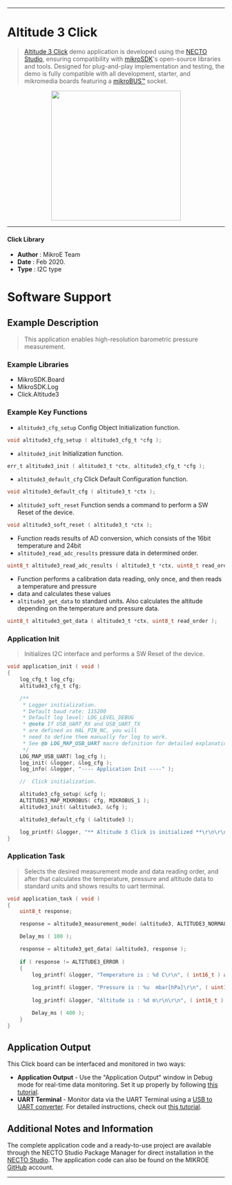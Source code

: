 
---
# Altitude 3 Click

> [Altitude 3 Click](https://www.mikroe.com/?pid_product=MIKROE-3328) demo application is developed using
the [NECTO Studio](https://www.mikroe.com/necto), ensuring compatibility with [mikroSDK](https://www.mikroe.com/mikrosdk)'s
open-source libraries and tools. Designed for plug-and-play implementation and testing, the demo is fully compatible with
all development, starter, and mikromedia boards featuring a [mikroBUS&trade;](https://www.mikroe.com/mikrobus) socket.

<p align="center">
  <img src="https://www.mikroe.com/?pid_product=MIKROE-3328&image=1" height=300px>
</p>

---

#### Click Library

- **Author**        : MikroE Team
- **Date**          : Feb 2020.
- **Type**          : I2C type

# Software Support

## Example Description

> This application enables high-resolution barometric pressure measurement.

### Example Libraries

- MikroSDK.Board
- MikroSDK.Log
- Click.Altitude3

### Example Key Functions

- `altitude3_cfg_setup` Config Object Initialization function. 
```c
void altitude3_cfg_setup ( altitude3_cfg_t *cfg );
``` 
 
- `altitude3_init` Initialization function. 
```c
err_t altitude3_init ( altitude3_t *ctx, altitude3_cfg_t *cfg );
```

- `altitude3_default_cfg` Click Default Configuration function. 
```c
void altitude3_default_cfg ( altitude3_t *ctx );
```

- `altitude3_soft_reset` Function sends a command to perform a SW Reset of the device. 
```c
void altitude3_soft_reset ( altitude3_t *ctx );
```
 
- Function reads results of AD conversion, which consists of the 16bit temperature and 24bit
- `altitude3_read_adc_results` pressure data in determined order. 
```c
uint8_t altitude3_read_adc_results ( altitude3_t *ctx, uint8_t read_order );
```

- Function performs a calibration data reading, only once, and then reads a temperature and pressure
- data and calculates these values
- `altitude3_get_data` to standard units. Also calculates the altitude depending on the temperature and pressure data. 
```c
uint8_t altitude3_get_data ( altitude3_t *ctx, uint8_t read_order );
```

### Application Init

> Initializes I2C interface and performs a SW Reset of the device.

```c
void application_init ( void )
{
    log_cfg_t log_cfg;
    altitude3_cfg_t cfg;

    /** 
     * Logger initialization.
     * Default baud rate: 115200
     * Default log level: LOG_LEVEL_DEBUG
     * @note If USB_UART_RX and USB_UART_TX 
     * are defined as HAL_PIN_NC, you will 
     * need to define them manually for log to work. 
     * See @b LOG_MAP_USB_UART macro definition for detailed explanation.
     */
    LOG_MAP_USB_UART( log_cfg );
    log_init( &logger, &log_cfg );
    log_info( &logger, "---- Application Init ----" );

    //  Click initialization.

    altitude3_cfg_setup( &cfg );
    ALTITUDE3_MAP_MIKROBUS( cfg, MIKROBUS_1 );
    altitude3_init( &altitude3, &cfg );

    altitude3_default_cfg ( &altitude3 );

    log_printf( &logger, "** Altitude 3 Click is initialized **\r\n\r\n" );
}
```

### Application Task

> Selects the desired measurement mode and data reading order, and after that
> calculates the temperature, pressure and altitude data to standard units and shows results to uart
> terminal.

```c
void application_task ( void )
{
    uint8_t response;

    response = altitude3_measurement_mode( &altitude3, ALTITUDE3_NORMAL_T_FIRST );

    Delay_ms ( 100 );

    response = altitude3_get_data( &altitude3, response );
    
    if ( response != ALTITUDE3_ERROR )
    {
        log_printf( &logger, "Temperature is : %d C\r\n", ( int16_t ) altitude3.sens_data.temperature );
       
        log_printf( &logger, "Pressure is : %u  mbar[hPa]\r\n", ( uint16_t ) altitude3.sens_data.pressure );
    
        log_printf( &logger, "Altitude is : %d m\r\n\r\n", ( int16_t ) altitude3.sens_data.altitude );

        Delay_ms ( 400 );
    }
}
```

## Application Output

This Click board can be interfaced and monitored in two ways:
- **Application Output** - Use the "Application Output" window in Debug mode for real-time data monitoring.
Set it up properly by following [this tutorial](https://www.youtube.com/watch?v=ta5yyk1Woy4).
- **UART Terminal** - Monitor data via the UART Terminal using
a [USB to UART converter](https://www.mikroe.com/click/interface/usb?interface*=uart,uart). For detailed instructions,
check out [this tutorial](https://help.mikroe.com/necto/v2/Getting%20Started/Tools/UARTTerminalTool).

## Additional Notes and Information

The complete application code and a ready-to-use project are available through the NECTO Studio Package Manager for 
direct installation in the [NECTO Studio](https://www.mikroe.com/necto). The application code can also be found on
the MIKROE [GitHub](https://github.com/MikroElektronika/mikrosdk_click_v2) account.

---
